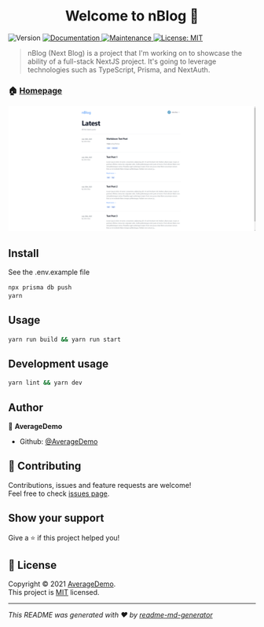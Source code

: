 <h1 align="center">Welcome to nBlog 👋</h1>
<p>
  <img alt="Version" src="https://img.shields.io/badge/version-0.1.0-blue.svg?cacheSeconds=2592000" />
  <a href="https://github.com/AverageDemo/nBlog#readme" target="_blank">
    <img alt="Documentation" src="https://img.shields.io/badge/documentation-yes-brightgreen.svg" />
  </a>
  <a href="https://github.com/AverageDemo/nBlog/graphs/commit-activity" target="_blank">
    <img alt="Maintenance" src="https://img.shields.io/badge/Maintained%3F-yes-green.svg" />
  </a>
  <a href="https://github.com/AverageDemo/nBlog/blob/master/LICENSE" target="_blank">
    <img alt="License: MIT" src="https://img.shields.io/github/license/AverageDemo/nBlog" />
  </a>
</p>

> nBlog (Next Blog) is a project that I'm working on to showcase the ability of a full-stack NextJS project. It's going to leverage technologies such as TypeScript, Prisma, and NextAuth.

### 🏠 [Homepage](https://github.com/AverageDemo/nBlog#readme)

![nblog-demo](https://raw.githubusercontent.com/AverageDemo/averagedemo.github.io/master/assets/img/nblog-demo.png)

## Install

See the .env.example file

```sh
npx prisma db push
yarn
```

## Usage

```sh
yarn run build && yarn run start
```

## Development usage

```sh
yarn lint && yarn dev
```

## Author

👤 **AverageDemo**

- Github: [@AverageDemo](https://github.com/AverageDemo)

## 🤝 Contributing

Contributions, issues and feature requests are welcome!<br />Feel free to check [issues page](https://github.com/AverageDemo/nBlog/issues).

## Show your support

Give a ⭐️ if this project helped you!

## 📝 License

Copyright © 2021 [AverageDemo](https://github.com/AverageDemo).<br />
This project is [MIT](https://github.com/AverageDemo/nBlog/blob/master/LICENSE) licensed.

---

_This README was generated with ❤️ by [readme-md-generator](https://github.com/kefranabg/readme-md-generator)_
